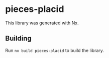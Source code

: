 # pieces-placid

This library was generated with [Nx](https://nx.dev).

## Building

Run `nx build pieces-placid` to build the library.
